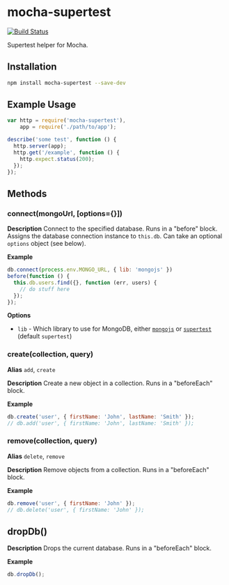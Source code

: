 # mocha-supertest

[![Build Status](https://travis-ci.org/jpstevens/mocha-supertest.svg)](https://travis-ci.org/jpstevens/mocha-supertest)

Supertest helper for Mocha.

## Installation

```bash
npm install mocha-supertest --save-dev
```

## Example Usage

```javascript
var http = require('mocha-supertest'),
    app = require('./path/to/app');

describe('some test', function () {
  http.server(app);
  http.get('/example', function () {
    http.expect.status(200);
  });
});
```
## Methods

### connect(mongoUrl, [options={}])

**Description**
Connect to the specified database. Runs in a "before" block. Assigns the database connection instance to `this.db`. Can take an optional `options` object (see below).

**Example**
```javascript
db.connect(process.env.MONGO_URL, { lib: 'mongojs' })
before(function () {
  this.db.users.find({}, function (err, users) {
    // do stuff here
  });
});
```

**Options**

- `lib` - Which library to use for MongoDB, either [`mongojs`](https://www.npmjs.com/package/mongojs) or [`supertest`](https://www.npmjs.com/package/supertest) (default `supertest`)

### create(collection, query)

**Alias**
`add`, `create`

**Description**
Create a new object in a collection. Runs in a "beforeEach" block.

**Example**
```javascript
db.create('user', { firstName: 'John', lastName: 'Smith' });
// db.add('user', { firstName: 'John', lastName: 'Smith' });
```

### remove(collection, query)

**Alias**
`delete`, `remove`

**Description**
Remove objects from a collection. Runs in a "beforeEach" block.

**Example**
```javascript
db.remove('user', { firstName: 'John' });
// db.delete('user', { firstName: 'John' });
```

## dropDb()

**Description**
Drops the current database. Runs in a "beforeEach" block.

**Example**
```javascript
db.dropDb();
```
